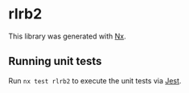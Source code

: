 # rlrb2

This library was generated with [Nx](https://nx.dev).

## Running unit tests

Run `nx test rlrb2` to execute the unit tests via [Jest](https://jestjs.io).
